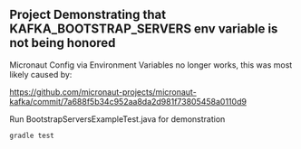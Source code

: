 ## Project Demonstrating that KAFKA_BOOTSTRAP_SERVERS env variable is not being honored

Micronaut Config via Environment Variables no longer works, this was most likely caused by:

https://github.com/micronaut-projects/micronaut-kafka/commit/7a688f5b34c952aa8da2d981f73805458a0110d9

Run BootstrapServersExampleTest.java for demonstration

```gradle test```

